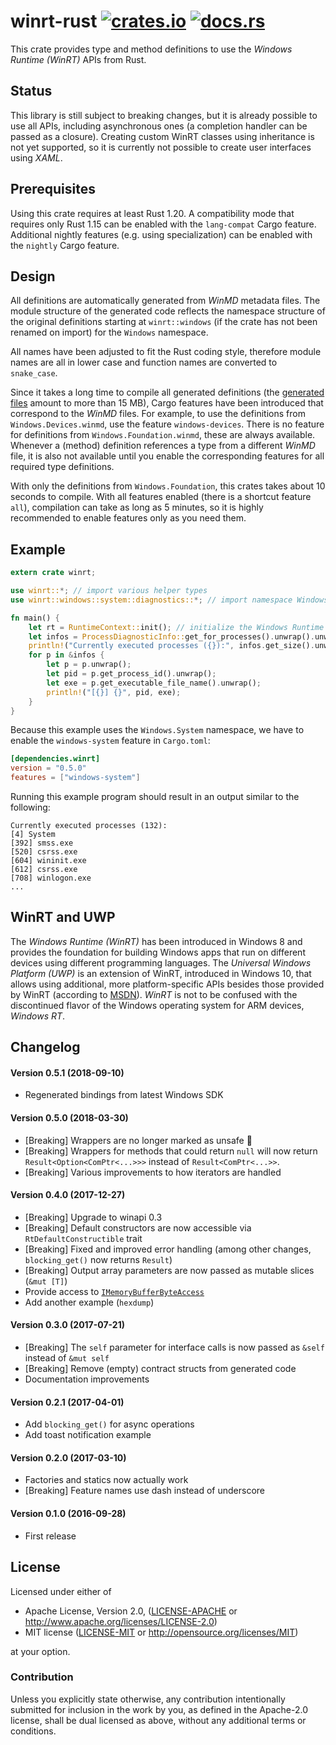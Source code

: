 # winrt-rust [![crates.io](https://img.shields.io/crates/v/winrt.svg)](https://crates.io/crates/winrt) [![docs.rs](https://docs.rs/winrt/badge.svg)](https://docs.rs/winrt/*/x86_64-pc-windows-msvc/winrt/)

This crate provides type and method definitions to use the *Windows Runtime (WinRT)* APIs from Rust.

## Status
This library is still subject to breaking changes, but it is already possible to use all APIs, including asynchronous ones
(a completion handler can be passed as a closure).
Creating custom WinRT classes using inheritance is not yet supported, so it is currently not possible to create user interfaces using *XAML*. 

## Prerequisites
Using this crate requires at least Rust 1.20. A compatibility mode that requires only Rust 1.15 can be enabled with the `lang-compat` Cargo feature.
Additional nightly features (e.g. using specialization) can be enabled with the `nightly` Cargo feature.

## Design
All definitions are automatically generated from *WinMD* metadata files.
The module structure of the generated code reflects the namespace structure of the original definitions
starting at `winrt::windows` (if the crate has not been renamed on import) for the `Windows` namespace.

All names have been adjusted to fit the Rust coding style, therefore module names are all in lower case and function names
are converted to `snake_case`.

Since it takes a long time to compile all generated definitions (the [generated files](https://github.com/contextfree/winrt-rust/blob/master/src/rt/gen/) amount to more than 15 MB),
Cargo features have been introduced that correspond to the *WinMD* files. For example, to use the definitions from `Windows.Devices.winmd`, use the feature `windows-devices`.
There is no feature for definitions from `Windows.Foundation.winmd`, these are always available. Whenever a (method) definition references a type from a different *WinMD* file,
it is also not available until you enable the corresponding features for all required type definitions.

With only the definitions from `Windows.Foundation`, this crates takes about 10 seconds to compile. With all features enabled (there is a shortcut feature `all`), compilation can take
as long as 5 minutes, so it is highly recommended to enable features only as you need them.

## Example
```rust
extern crate winrt;

use winrt::*; // import various helper types
use winrt::windows::system::diagnostics::*; // import namespace Windows.System.Diagnostics

fn main() {
    let rt = RuntimeContext::init(); // initialize the Windows Runtime
    let infos = ProcessDiagnosticInfo::get_for_processes().unwrap().unwrap();
    println!("Currently executed processes ({}):", infos.get_size().unwrap());
    for p in &infos {
        let p = p.unwrap();
        let pid = p.get_process_id().unwrap();
        let exe = p.get_executable_file_name().unwrap();
        println!("[{}] {}", pid, exe);
    }
}
```

Because this example uses the `Windows.System` namespace, we have to enable the `windows-system` feature in `Cargo.toml`:
```toml
[dependencies.winrt]
version = "0.5.0"
features = ["windows-system"]
```

Running this example program should result in an output similar to the following:
```
Currently executed processes (132):
[4] System
[392] smss.exe
[520] csrss.exe
[604] wininit.exe
[612] csrss.exe
[708] winlogon.exe
...
```

## WinRT and UWP
The *Windows Runtime (WinRT)* has been introduced in Windows 8 and provides the foundation for building
Windows apps that run on different devices using different programming languages. The *Universal Windows Platform (UWP)* is
an extension of WinRT, introduced in Windows 10, that allows using additional, more platform-specific APIs besides those provided by WinRT (according to
[MSDN](https://msdn.microsoft.com/en-us/windows/uwp/get-started/universal-application-platform-guide)).
*WinRT* is not to be confused with the discontinued flavor of the Windows operating system for ARM devices, *Windows RT*.

## Changelog

#### Version 0.5.1 (2018-09-10)
- Regenerated bindings from latest Windows SDK

#### Version 0.5.0 (2018-03-30)
- [Breaking] Wrappers are no longer marked as unsafe 🎉
- [Breaking] Wrappers for methods that could return `null` will now return `Result<Option<ComPtr<...>>>` instead of `Result<ComPtr<...>>`.
- [Breaking] Various improvements to how iterators are handled

#### Version 0.4.0 (2017-12-27)
- [Breaking] Upgrade to winapi 0.3
- [Breaking] Default constructors are now accessible via `RtDefaultConstructible` trait
- [Breaking] Fixed and improved error handling (among other changes, `blocking_get()` now returns `Result`)
- [Breaking] Output array parameters are now passed as mutable slices (`&mut [T]`)
- Provide access to [`IMemoryBufferByteAccess`](https://docs.microsoft.com/en-us/uwp/api/windows.foundation.memorybuffer)
- Add another example (`hexdump`)

#### Version 0.3.0 (2017-07-21)
- [Breaking] The `self` parameter for interface calls is now passed as `&self` instead of `&mut self`
- [Breaking] Remove (empty) contract structs from generated code
- Documentation improvements

#### Version 0.2.1 (2017-04-01)
- Add `blocking_get()` for async operations
- Add toast notification example

#### Version 0.2.0 (2017-03-10)
- Factories and statics now actually work
- [Breaking] Feature names use dash instead of underscore

#### Version 0.1.0 (2016-09-28)
- First release

## License

Licensed under either of

 * Apache License, Version 2.0, ([LICENSE-APACHE](LICENSE-APACHE) or http://www.apache.org/licenses/LICENSE-2.0)
 * MIT license ([LICENSE-MIT](LICENSE-MIT) or http://opensource.org/licenses/MIT)

at your option.

### Contribution

Unless you explicitly state otherwise, any contribution intentionally
submitted for inclusion in the work by you, as defined in the Apache-2.0
license, shall be dual licensed as above, without any additional terms or
conditions.
